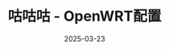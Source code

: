 ---
hide: false
title: 咕咕咕 - OpenWRT配置
date: 2025-03-23
updated: 2025-03-23
categories: 搞机日志
tags:
  - 搞机日志
  - 咕咕咕
---